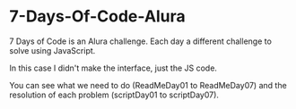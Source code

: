 # 7-Days-Of-Code-Alura
7 Days of Code is an Alura challenge. Each day a different challenge to solve using JavaScript.

In this case I didn't make the interface, just the JS code.

You can see what we need to do (ReadMeDay01 to ReadMeDay07) and the resolution of each problem (scriptDay01 to scriptDay07).
